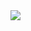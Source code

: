 <img src="https://github.com/sachidumaleesha/Rock-Paper-Scissor-Game-Python/assets/45502921/c980818d-3c21-44a6-95ba-213a09da09a5">
